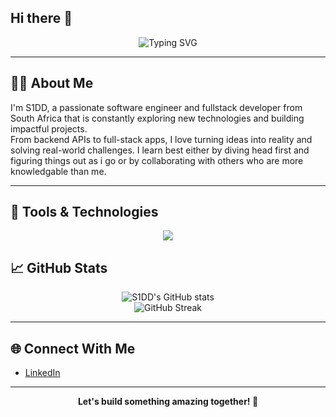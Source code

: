 ## Hi there 👋

<!-- Profile Header -->
<p align="center">
  <img src="https://readme-typing-svg.demolab.com?font=Fira+Code&size=30&pause=1000&color=6A5ACD&center=true&vCenter=true&width=600&lines=Hey,+I'm+S1DD!;Welcome+to+my+Coding+Universe;Open+Source+Enthusiast;Backend+%26+Full-Stack+Developer;Always+Learning,+Always+Building!+🚀" alt="Typing SVG" />
</p>

---

## 🧑‍💻 About Me

I'm S1DD, a passionate software engineer and fullstack developer from South Africa that is constantly exploring new technologies and building impactful projects.  
From backend APIs to full-stack apps, I love turning ideas into reality and solving real-world challenges.
I learn best either by diving head first and figuring things out as i go or by collaborating with others who are more knowledgable than me.


---

## 🚀 Tools & Technologies

<div align="center">
  <img src="https://skillicons.dev/icons?i=c,java,py,flask,babel,js,html,css,bootstrap,git,postman,sqlite,redis,express,nextjs,nginx,mongodb,linux,nodejs,mysql,nextjs,vscode,pycharm,webstorm,xd&perline=8" />
</div>

## 📈 GitHub Stats

<p align="center">
  <img src="https://github-readme-stats.vercel.app/api?username=S1DD&show_icons=true&theme=tokyonight" alt="S1DD's GitHub stats" />
  <br/>
  <img src="https://github-readme-streak-stats.herokuapp.com/?user=S1DD&theme=tokyonight" alt="GitHub Streak" />
</p>

---

## 🌐 Connect With Me

- [LinkedIn](www.linkedin.com/in/thabiso-molefe-014aaa10b)


---

<p align="center">
  <b>Let's build something amazing together! 🚀</b>
</p>
